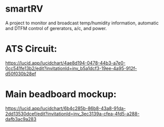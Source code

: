 # smartRV
A project to monitor and broadcast temp/humidity information, automatic and DTFM control of gererators, a/c, and power.

# ATS Circuit:
https://lucid.app/lucidchart/4ae8d194-0478-44b3-a7e0-0cc541fe13b2/edit?invitationId=inv_b5a1dcf3-19ee-4a95-912f-d50f030b28ef

# Main beadboard mockup:
https://lucid.app/lucidchart/6b4c285b-86b8-43a8-91da-2dd13530dcef/edit?invitationId=inv_3ec3139a-cfea-4fd5-a288-dafb3ac9a283

